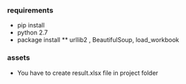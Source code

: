### requirements
* pip install
* python 2.7
* package install
    ** urllib2 , BeautifulSoup, load_workbook
### assets
* You have to create result.xlsx file in project folder
